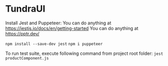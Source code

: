 # TundraUI
Install Jest and Puppeteer:
You can do anything at <https://jestjs.io/docs/en/getting-started>
You can do anything at <https://pptr.dev/>

`npm install --save-dev jest`
`npm i puppeteer`

To run test suite, execute following command from project root folder:
`jest productComponent.js`
